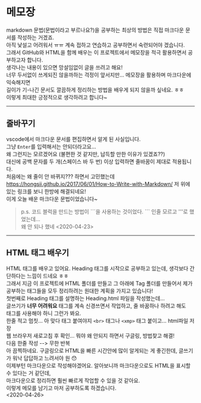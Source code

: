 # 메모장

markdown 문법(문법이라고 부르나요?)을 공부하는 최상의 방법은 직접 마크다운 문서를 작성하는 거겠죠.  
아직 낯설고 어려워서 ㅠㅠ 계속 접하고 연습하고 공부하면서 숙련되어야 겠습니다.  
그래서 GitHub와 HTML을 함께 배우는 이 프로젝트에서 메모장을 적극 활용하면서 공부하고자 합니다.  
생각나는 내용이 있으면 망설임없이 글을 쓰려고 해요!  
너무 두서없이 쓰게되진 않을까하는 걱정이 앞서지만... 메모장을 활용하며 마크다운에 익숙해지면   
길이가 기-나긴 문서도 깔끔하게 정리하는 방법을 배우게 되지 않을까 싶네요. ㅎㅎ  
이렇게 최대한 긍정적으로 생각하려고 합니다~

--------------------

## 줄바꾸기

vscode에서 마크다운 문서를 편집하면서 알게 된 사실입니다.  
그냥 ```Enter```를 입력해서는 안되더라고요...  
왜 그런지는 모르겠어요 (불편한 것 같지만, 납득할 만한 이유가 있겠죠??)  
대신에 공백 문자를 두 개(스페이스 바 두 번) 이상 입력하면 줄바꿈이 제대로 적용됩니다.  
처음에는 왜 줄이 안 바뀌지??? 하면서 고민했는데  
https://hongsii.github.io/2017/06/01/How-to-Write-with-Markdown/
저 위에 있는 링크를 보니 한방에 해결되네요!  
이게 오늘 배운 마크다운 문법이었습니다~  

>p.s. 코드 블럭을 만드는 방법이 \```을 사용하는 것이었다. \``` 인줄 모르고 '''로 했었는데...  
>왜 안 되나 했네
<2020-04-23>  
  
-------------------------------

## HTML 태그 배우기   

HTML 태그를 배우고 있어요. Heading 태그를 시작으로 공부하고 있는데, 생각보다 간단하다는 느낌이 드네요 ㅎㅎ  
그래서 지금 이 프로젝트에 HTML 폴더를 만들고 그 아래에 Tag 폴더를 만들어서 제가 공부하는 태그들을 모두 정리하려는 원대한 계획을 가지고 있습니다!   
첫번째로 Heading 태그를 설명하는 Heading.html 파일을 작성했는데...   
글쓰기가 **너무 어려워요** 태그를 계속 신경쓰면서 작업하고, 줄 바꿈하나 하려고 해도 <br> 태그를 사용해야 하니 그런가 봐요.  
한줄 적고 멈칫... 아 맞다 태그 붙여야지 `<br>` 태그나 `<xmp>` 태그 붙이고... html파일 저장   
웹 브라우저 새로고침 후 확인...  뭐야 왜 안되지 하면서 구글링, 방법찾고 해결!  
다음 한줄 작성 --> 무한 반복   
아 끔찍하네요. 구글링으로 HTML을 빠른 시간안에 많이 알게되는 게 좋긴한데, 글쓰기가 워낙 답답하고 느려서야 원 😯  
이제부턴 마크다운으로 작성해야겠어요. 알아보니까 마크다운으로도 HTML을 표시할 수 있다는 거 같던데,   
마크다운으로 정리하면 훨씬 빠르게 작업할 수 있을 것 같아요.   
이렇게 메모를 남기고 마저 공부하도록 하겠습니다.  
<2020-04-26>